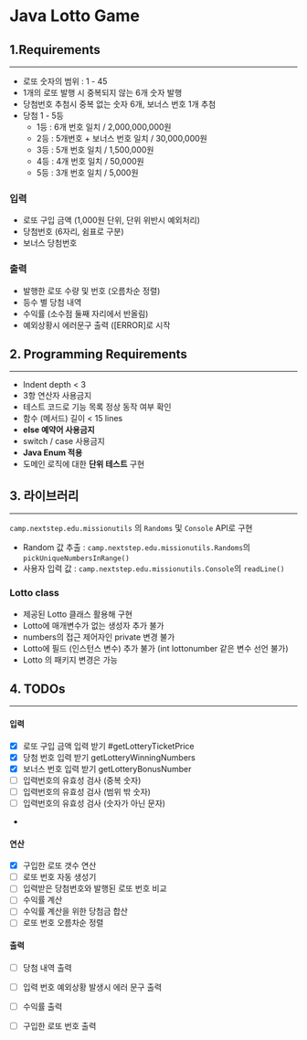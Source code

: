 
Java Lotto Game
===============
## 1.Requirements
-------------------------

* 로또 숫자의 범위 : 1 - 45
* 1개의 로또 발행 시 중복되지 않는 6개 숫자 발행
* 당첨번호 추첨시 중복 없는 숫자 6개, 보너스 번호 1개 추첨
* 당첨 1 - 5등
  + 1등 : 6개 번호 일치 / 2,000,000,000원
  + 2등 : 5개번호 + 보너스 번호 일치 / 30,000,000원
  + 3등 : 5개 번호 일치 / 1,500,000원
  + 4등 : 4개 번호 일치 / 50,000원
  + 5등 : 3개 번호 일치 / 5,000원

### 입력
* 로또 구입 금액 (1,000원 단위, 단위 위반시 예외처리)
* 당첨번호 (6자리, 쉼표로 구분)
* 보너스 당첨번호

### 출력
* 발행한 로또 수량 및 번호 (오름차순 정렬)
* 등수 별 당첨 내역
* 수익률 (소수점 둘째 자리에서 반올림)
* 예외상황시 에러문구 출력 ([ERROR]로 시작

## 2. Programming Requirements

------------------------------------
* Indent depth < 3
* 3항 연산자 사용금지
* 테스트 코드로 기능 목록 정상 동작 여부 확인
* 함수 (메서드) 길이 < 15 lines
* **else 예약어 사용금지**
* switch / case 사용금지
* **Java Enum 적용**
* 도메인 로직에 대한 **단위 테스트** 구현

## 3. 라이브러리 

-----------------
```camp.nextstep.edu.missionutils``` 의 ```Randoms``` 및 ```Console```  API로 구현
* Random 값 추출 : ```camp.nextstep.edu.missionutils.Randoms```의 ```pickUniqueNumbersInRange()```
* 사용자 입력 값 : ```camp.nextstep.edu.missionutils.Console```의 ```readLine()```

<h3> Lotto class </h3>

* 제공된 Lotto 클래스 활용해 구현
* Lotto에 매개변수가 없는 생성자 추가 불가 
* numbers의 접근 제어자인 private 변경 불가
* Lotto에 필드 (인스턴스 변수) 추가 불가 (int lottonumber 같은 변수 선언 불가)
* Lotto 의 패키지 변경은 가능

##  4. TODOs

------------------
#### **입력**

* [X] 로또 구입 금액 입력 받기   #getLotteryTicketPrice
* [X] 당첨 번호 입력 받기   getLotteryWinningNumbers
* [X] 보너스 번호 입력 받기 getLotteryBonusNumber
* [ ] 입력번호의 유효성 검사 (중복 숫자)
* [ ] 입력번호의 유효성 검사 (범위 밖 숫자)
* [ ] 입력번호의 유효성 검사 (숫자가 아닌 문자)
* 
#### **연산**

* [X] 구입한 로또 갯수 연산   
* [ ] 로또 번호 자동 생성기
* [ ] 입력받은 당첨번호와 발행된 로또 번호 비교   
* [ ] 수익률 계산   
* [ ] 수익률 계산을 위한 당첨금 합산   
* [ ] 로또 번호 오름차순 정렬

#### **출력**
* [ ] 당첨 내역 출력   
* [ ] 입력 번호 예외상황 발생시 에러 문구 출력  
* [ ] 수익률 출력   
* [ ] 구입한 로또 번호 출력


